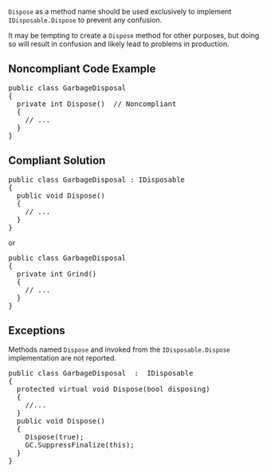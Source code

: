 `Dispose` as a method name should be used exclusively to implement `IDisposable.Dispose` to prevent any confusion.

It may be tempting to create a `Dispose` method for other purposes, but doing so will result in confusion and likely lead to problems in
production.

## Noncompliant Code Example

<pre>
public class GarbageDisposal
{
  private int Dispose()  // Noncompliant
  {
    // ...
  }
}
</pre>

## Compliant Solution

<pre>
public class GarbageDisposal : IDisposable
{
  public void Dispose()
  {
    // ...
  }
}
</pre>

or

<pre>
public class GarbageDisposal
{
  private int Grind()
  {
    // ...
  }
}
</pre>

## Exceptions

Methods named `Dispose` and invoked from the `IDisposable.Dispose` implementation are not reported.

<pre>
public class GarbageDisposal  :  IDisposable
{
  protected virtual void Dispose(bool disposing)
  {
    //...
  }
  public void Dispose()
  {
    Dispose(true);
    GC.SuppressFinalize(this);
  }
}
</pre>
